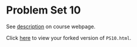 # Problem Set 10

See [description](https://mmanley18.github.io/STAT495/#problem_set_10) on course webpage.

Click [here](http://htmlpreview.github.io/?https://github.com/rudeboybert/PS10/blob/master/PS10.html) to view your forked version of `PS10.html`.
